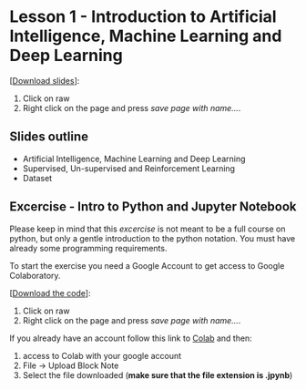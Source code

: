 # Lesson 1 - Introduction to Artificial Intelligence, Machine Learning and Deep Learning


[[Download slides](slides-lesson-1.html)]:
1. Click on raw
2. Right click on the page and press *save page with name...*.

## Slides outline
- Artificial Intelligence, Machine Learning and Deep Learning
- Supervised, Un-supervised and Reinforcement Learning
- Dataset

## Excercise - Intro to Python and Jupyter Notebook

Please keep in mind that this *excercise* is not meant to be a full course on python, but only a gentle introduction to the python notation. You must have already some programming requirements.


To start the exercise you need a Google Account to get access to Google Colaboratory.

[[Download the code](Excercise1.ipynb)]:
1. Click on raw
2. Right click on the page and press *save page with name...*.

If you already have an account follow this link to [Colab](https://research.google.com/colaboratory/) and then:
1. access to Colab with your google account
2. File -> Upload Block Note
3. Select the file downloaded (**make sure that the file extension is .jpynb**)


